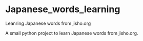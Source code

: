 # Japanese_words_learning
Leanring Japanese words from jisho.org



A small python project to learn Japanese words from jisho.org.

